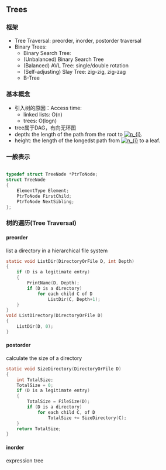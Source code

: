 ## Trees

### 框架

- Tree Traversal: preorder, inorder, postorder traversal
- Binary Trees:
    - Binary Search Tree:
    - (Unbalanced) Binary Search Tree
    - (Balanced) AVL Tree: single/double rotation
    - (Self-adjusting) Slay Tree: zig-zig, zig-zag
    - B-Tree

### 基本概念

- 引入树的原因：Access time:
    - linked lists: O(n)
    - trees: O(logn)
- tree属于DAG，有向无环图
- depth: the length of the path from the root to <a href="http://www.codecogs.com/eqnedit.php?latex=n_{i}" target="_blank"><img src="http://latex.codecogs.com/png.latex?n_{i}" title="n_{i}" /></a>.
- height: the length of the longedst path from <a href="http://www.codecogs.com/eqnedit.php?latex=n_{i}" target="_blank"><img src="http://latex.codecogs.com/png.latex?n_{i}" title="n_{i}" /></a> to a leaf.

### 一般表示

```c

typedef struct TreeNode *PtrToNode;
struct TreeNode
{
    ElementType Element;
    PtrToNode FirstChild;
    PtrToNode NextSibling;
};

```

### 树的遍历(Tree Traversal)

#### preorder

list a directory in a hierarchical file system

```c
static void ListDir(DirectoryOrFile D, int Depth)
{
    if (D is a legitimate entry)
    {
        PrintName(D, Depth);
        if (D is a directory)
            for each child C of D
                ListDir(C, Depth+1);
    }
}
void ListDirectory(DirectoryOrFile D)
{
    ListDir(D, 0);
}
```

#### postorder

calculate the size of a directory

```c
static void SizeDirectory(DirectoryOrFile D)
{
    int TotalSize;
    TotalSize = 0;
    if (D is a legitimate entry)
    {
        TotalSize = FileSize(D);
        if (D is a directory)
            for each child C, of D
                TotalSize += SizeDirectory(C);
    }
    return TotalSize;
}
```

#### inorder

expression tree
